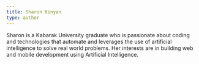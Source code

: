 ```yaml
---
title: Sharon Kinyan
type: author
---
```

Sharon is a Kabarak University graduate who is passionate about coding and technologies that automate and leverages the use of artificial intelligence to solve real world problems. Her interests are in building web and mobile development using Artificial Intelligence. 
